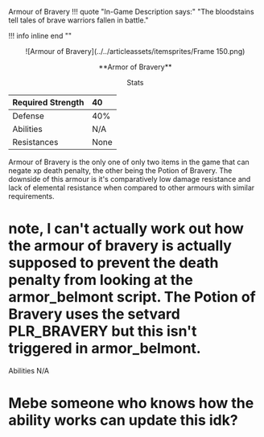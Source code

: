 Armour of Bravery
!!! quote "In-Game Description says:" "The bloodstains tell tales of brave warriors fallen in battle."

!!! info inline end ""

<p style="text-align: center;">![Armour of Bravery](../../articleassets/itemsprites/Frame 150.png)</p>

<p style="text-align: center;">**Armor of Bravery**</p>

<p style="text-align: center;">Stats</p>

| Required Strength | 40 |
| :---------- | :---------- |
| Defense | 40%  |
| Abilities | N/A |
| Resistances | None |
Armour of Bravery is the only one of only two items in the game that can negate xp death penalty, the other being the Potion of Bravery. The downside of this armour is it's comparatively low damage resistance and lack of elemental resistance when compared to other armours with similar requirements.

# note, I can't actually work out how the armour of bravery is actually supposed to prevent the death penalty from looking at the armor_belmont script. The Potion of Bravery uses the setvard PLR_BRAVERY but this isn't triggered in armor_belmont. 

Abilities
N/A

# Mebe someone who knows how the ability works can update this idk?